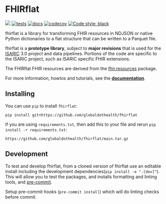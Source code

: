 # FHIRflat

[![](https://img.shields.io/badge/python-3.10+-blue.svg)](https://www.python.org/downloads/)
[![tests](https://github.com/globaldothealth/adtl/actions/workflows/tests.yml/badge.svg)](https://github.com/globaldothealth/fhirflat/actions/workflows/tests.yml)
[![docs](https://readthedocs.org/projects/fhirflat/badge/)](https://fhirflat.readthedocs.io)
[![codecov](https://codecov.io/gh/globaldothealth/fhirflat/graph/badge.svg?token=AINU8PNJE3)](https://codecov.io/gh/globaldothealth/fhirflat)
[![Code style: black](https://img.shields.io/badge/code%20style-black-000000.svg)](https://github.com/psf/black)

fhirflat is a library for transforming FHIR resources in NDJSON or native Python
dictionaries to a flat structure that can be written to a Parquet file.

fhirflat is a **prototype library**, subject to **major revisions** that is used
for the [ISARIC](https://isaric.org) 3.0 project and data pipelines. Portions of
the code are specific to the ISARIC project, such as ISARIC specific FHIR
extensions.

The FHIRflat FHIR resources are derived from the
[fhir.resources](https://github.com/nazrulworld/fhir.resources) package.

For more information, howtos and tutorials, see the
[**documentation**](https://fhirflat.readthedocs.io).

## Installing

You can use `pip` to install `fhirflat`:
```
pip install git+https://github.com/globaldothealth/fhirflat
```

If you are using `requirements.txt`, then add this to your file and rerun `pip
install -r requirements.txt`:
```
https://github.com/globaldothealth/fhirflat/main.tar.gz
```

## Development

To test and develop fhirflat, from a cloned version of fhirflat use an editable install
including the development dependencies(`pip install -e ".[dev]"`). This will allow you
to test the packages, and installs formatting and linting tools, and
[pre-commit](https://pre-commit.com).

Setup pre-commit hooks (`pre-commit install`) which will do linting checks before commit.
